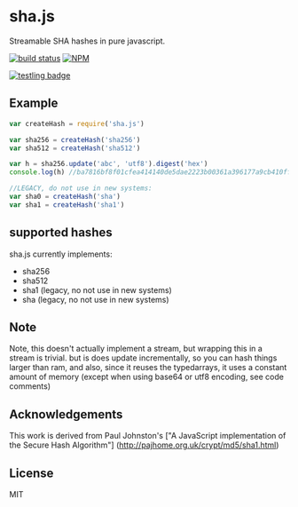 # sha.js

Streamable SHA hashes in pure javascript.

[![build status](https://secure.travis-ci.org/crypto-browserify/sha.js.png)](http://travis-ci.org/crypto-browserify/sha.js)
[![NPM](http://img.shields.io/npm/v/sha.js.svg)](https://www.npmjs.org/package/sha.js)

[![testling badge](https://ci.testling.com/crypto-browserify/sha.js.png)](https://ci.testling.com/crypto-browserify/sha.js)

## Example

``` js
var createHash = require('sha.js')

var sha256 = createHash('sha256')
var sha512 = createHash('sha512')

var h = sha256.update('abc', 'utf8').digest('hex')
console.log(h) //ba7816bf8f01cfea414140de5dae2223b00361a396177a9cb410ff61f20015ad

//LEGACY, do not use in new systems:
var sha0 = createHash('sha')
var sha1 = createHash('sha1')


```

## supported hashes

sha.js currently implements:


* sha256
* sha512
* sha1 (legacy, no not use in new systems)
* sha (legacy, no not use in new systems)

## Note

Note, this doesn't actually implement a stream, but wrapping this in a stream is trivial.
but is does update incrementally, so you can hash things larger than ram, and also, since it reuses
the typedarrays, it uses a constant amount of memory (except when using base64 or utf8 encoding,
see code comments)


## Acknowledgements

This work is derived from Paul Johnston's ["A JavaScript implementation of the Secure Hash Algorithm"]
(http://pajhome.org.uk/crypt/md5/sha1.html)



## License

MIT
